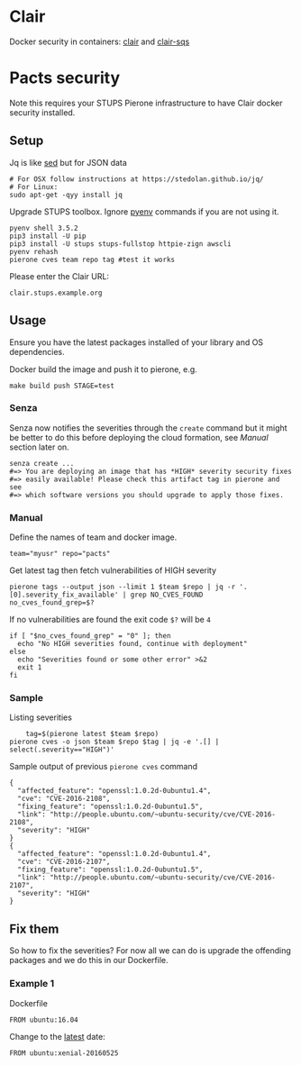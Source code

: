 # Clair
Docker security in containers: [clair](https://github.com/coreos/clair#clair) and [clair-sqs](https://github.com/zalando/clair-sqs)

# Pacts security
Note this requires your STUPS Pierone infrastructure to have Clair docker security installed.

## Setup
Jq is like [sed](https://en.wikipedia.org/wiki/Sed) but for JSON data

    # For OSX follow instructions at https://stedolan.github.io/jq/
    # For Linux:
    sudo apt-get -qyy install jq

Upgrade STUPS toolbox.
Ignore [pyenv](https://github.com/yyuu/pyenv) commands if you are not using it.

    pyenv shell 3.5.2
    pip3 install -U pip
    pip3 install -U stups stups-fullstop httpie-zign awscli
    pyenv rehash
    pierone cves team repo tag #test it works

Please enter the Clair URL:

    clair.stups.example.org

## Usage
Ensure you have the latest packages installed of your library and OS dependencies.

Docker build the image and push it to pierone, e.g.

    make build push STAGE=test

### Senza
Senza now notifies the severities through the `create` command but it might be better to do this before deploying the cloud formation, see *Manual* section later on.

    senza create ...
    #=> You are deploying an image that has *HIGH* severity security fixes
    #=> easily available! Please check this artifact tag in pierone and see
    #=> which software versions you should upgrade to apply those fixes.

### Manual
Define the names of team and docker image.

    team="myusr" repo="pacts"

Get latest tag then fetch vulnerabilities of HIGH severity

    pierone tags --output json --limit 1 $team $repo | jq -r '.[0].severity_fix_available' | grep NO_CVES_FOUND
    no_cves_found_grep=$?

If no vulnerabilities are found the exit code `$?` will be `4`

    if [ "$no_cves_found_grep" = "0" ]; then
      echo "No HIGH severities found, continue with deployment"
    else
      echo "Severities found or some other error" >&2
      exit 1
    fi

### Sample
Listing severities

		tag=$(pierone latest $team $repo)
    pierone cves -o json $team $repo $tag | jq -e '.[] | select(.severity=="HIGH")'

Sample output of previous `pierone cves` command

    {
      "affected_feature": "openssl:1.0.2d-0ubuntu1.4",
      "cve": "CVE-2016-2108",
      "fixing_feature": "openssl:1.0.2d-0ubuntu1.5",
      "link": "http://people.ubuntu.com/~ubuntu-security/cve/CVE-2016-2108",
      "severity": "HIGH"
    }
    {
      "affected_feature": "openssl:1.0.2d-0ubuntu1.4",
      "cve": "CVE-2016-2107",
      "fixing_feature": "openssl:1.0.2d-0ubuntu1.5",
      "link": "http://people.ubuntu.com/~ubuntu-security/cve/CVE-2016-2107",
      "severity": "HIGH"
    }

## Fix them
So how to fix the severities?
For now all we can do is upgrade the offending packages and we do this in our Dockerfile.

### Example 1
Dockerfile

    FROM ubuntu:16.04

Change to the [latest](https://registry.hub.docker.com/_/ubuntu/tags/manage/) date:

    FROM ubuntu:xenial-20160525
